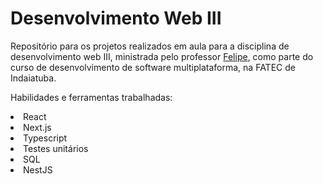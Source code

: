 # Desenvolvimento Web III
Repositório para os projetos realizados em aula para a disciplina de desenvolvimento web III, ministrada pelo professor [Felipe](https://github.com/felipez3r0), como parte do curso de desenvolvimento de software multiplataforma, na FATEC de Indaiatuba.

Habilidades e ferramentas trabalhadas:
<li>React</li>
<li>Next.js</li>
<li>Typescript</li>
<li>Testes unitários</li>
<li>SQL</li>
<li>NestJS</li>